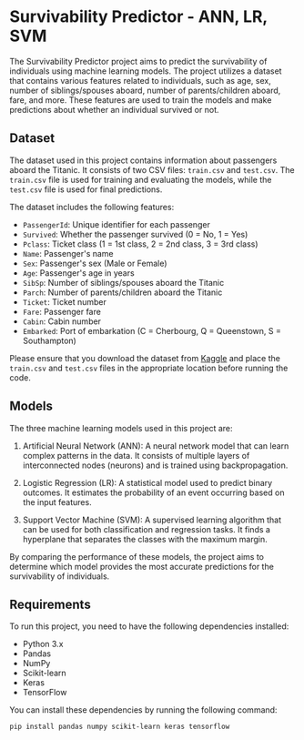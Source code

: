 # Survivability Predictor - ANN, LR, SVM

The Survivability Predictor project aims to predict the survivability of individuals using machine learning models. The project utilizes a dataset that contains various features related to individuals, such as age, sex, number of siblings/spouses aboard, number of parents/children aboard, fare, and more. These features are used to train the models and make predictions about whether an individual survived or not.

## Dataset

The dataset used in this project contains information about passengers aboard the Titanic. It consists of two CSV files: `train.csv` and `test.csv`. The `train.csv` file is used for training and evaluating the models, while the `test.csv` file is used for final predictions.

The dataset includes the following features:

- `PassengerId`: Unique identifier for each passenger
- `Survived`: Whether the passenger survived (0 = No, 1 = Yes)
- `Pclass`: Ticket class (1 = 1st class, 2 = 2nd class, 3 = 3rd class)
- `Name`: Passenger's name
- `Sex`: Passenger's sex (Male or Female)
- `Age`: Passenger's age in years
- `SibSp`: Number of siblings/spouses aboard the Titanic
- `Parch`: Number of parents/children aboard the Titanic
- `Ticket`: Ticket number
- `Fare`: Passenger fare
- `Cabin`: Cabin number
- `Embarked`: Port of embarkation (C = Cherbourg, Q = Queenstown, S = Southampton)

Please ensure that you download the dataset from [Kaggle](https://www.kaggle.com/code/juanhdzma/survivability-predictor-ann-lr-svm-0-772) and place the `train.csv` and `test.csv` files in the appropriate location before running the code.

## Models

The three machine learning models used in this project are:

1. Artificial Neural Network (ANN): A neural network model that can learn complex patterns in the data. It consists of multiple layers of interconnected nodes (neurons) and is trained using backpropagation.

2. Logistic Regression (LR): A statistical model used to predict binary outcomes. It estimates the probability of an event occurring based on the input features.

3. Support Vector Machine (SVM): A supervised learning algorithm that can be used for both classification and regression tasks. It finds a hyperplane that separates the classes with the maximum margin.

By comparing the performance of these models, the project aims to determine which model provides the most accurate predictions for the survivability of individuals.

## Requirements

To run this project, you need to have the following dependencies installed:

- Python 3.x
- Pandas
- NumPy
- Scikit-learn
- Keras
- TensorFlow

You can install these dependencies by running the following command:

```bash
pip install pandas numpy scikit-learn keras tensorflow
